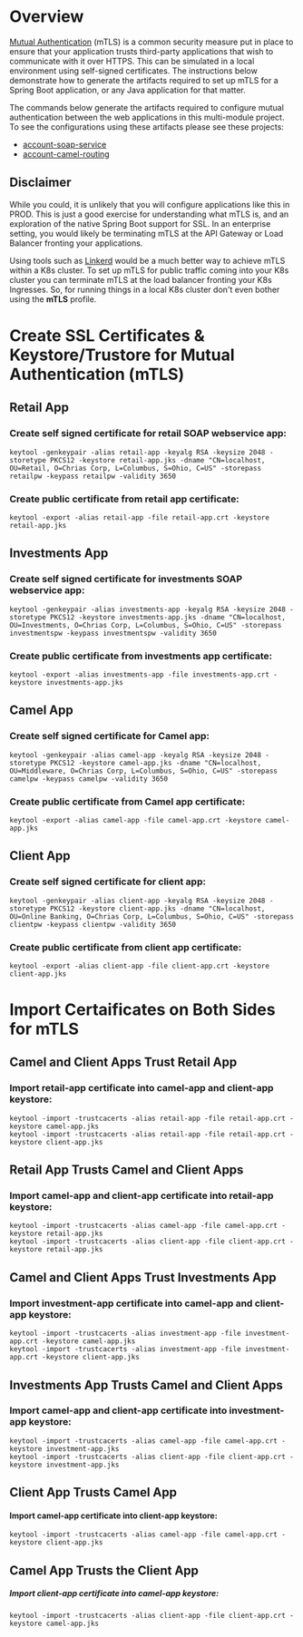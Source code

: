 # Overview
[Mutual Authentication](https://en.wikipedia.org/wiki/Mutual_authentication) (mTLS) is a common security measure put in place to ensure that your application trusts third-party applications that wish to communicate with it over HTTPS. This can be simulated in a local environment using self-signed certificates. The instructions below demonstrate how to generate the artifacts required to set up mTLS for a Spring Boot application, or any Java application for that matter.

The commands below generate the artifacts required to configure mutual authentication between the web applications in this multi-module project. To see the configurations using these artifacts please see these projects:
- [account-soap-service](https://github.com/chrisohiou57/soap-sandbox/blob/main/spring-boot-camel-soap-cxf/account-soap-service/src/main/resources/application-mTLS.properties)
- [account-camel-routing](https://github.com/chrisohiou57/soap-sandbox/blob/main/spring-boot-camel-soap-cxf/account-camel-routing/src/main/resources/application-mTLS.properties)

## Disclaimer
While you could, it is unlikely that you will configure applications like this in PROD. This is just a good exercise for understanding what mTLS is, and an exploration of the native Spring Boot support for SSL. In an enterprise setting, you would likely be terminating mTLS at the API Gateway or Load Balancer fronting your applications.

Using tools such as [Linkerd](https://linkerd.io/2.9/tasks/securing-your-service/) would be a much better way to achieve mTLS within a K8s cluster. To set up mTLS for public traffic coming into your K8s cluster you can terminate mTLS at the load balancer fronting your K8s Ingresses. So, for running things in a local K8s cluster don't even bother using the <b>mTLS</b> profile.

# Create SSL Certificates & Keystore/Trustore for Mutual Authentication (mTLS)

## Retail App

### Create self signed certificate for retail SOAP webservice app:
```
keytool -genkeypair -alias retail-app -keyalg RSA -keysize 2048 -storetype PKCS12 -keystore retail-app.jks -dname "CN=localhost, OU=Retail, O=Chrias Corp, L=Columbus, S=Ohio, C=US" -storepass retailpw -keypass retailpw -validity 3650
```

### Create public certificate from retail app certificate:
```
keytool -export -alias retail-app -file retail-app.crt -keystore retail-app.jks
```

## Investments App

### Create self signed certificate for investments SOAP webservice app:
```
keytool -genkeypair -alias investments-app -keyalg RSA -keysize 2048 -storetype PKCS12 -keystore investments-app.jks -dname "CN=localhost, OU=Investments, O=Chrias Corp, L=Columbus, S=Ohio, C=US" -storepass investmentspw -keypass investmentspw -validity 3650
```

### Create public certificate from investments app certificate:
```
keytool -export -alias investments-app -file investments-app.crt -keystore investments-app.jks
```

## Camel App

### Create self signed certificate for Camel app:
```
keytool -genkeypair -alias camel-app -keyalg RSA -keysize 2048 -storetype PKCS12 -keystore camel-app.jks -dname "CN=localhost, OU=Middleware, O=Chrias Corp, L=Columbus, S=Ohio, C=US" -storepass camelpw -keypass camelpw -validity 3650
```

### Create public certificate from Camel app certificate:
```
keytool -export -alias camel-app -file camel-app.crt -keystore camel-app.jks
```

## Client App

### Create self signed certificate for client app:
```
keytool -genkeypair -alias client-app -keyalg RSA -keysize 2048 -storetype PKCS12 -keystore client-app.jks -dname "CN=localhost, OU=Online Banking, O=Chrias Corp, L=Columbus, S=Ohio, C=US" -storepass clientpw -keypass clientpw -validity 3650
```

### Create public certificate from client app certificate:
```
keytool -export -alias client-app -file client-app.crt -keystore client-app.jks
```

# Import Certaificates on Both Sides for mTLS

## Camel and Client Apps Trust Retail App

### Import retail-app certificate into camel-app and client-app keystore:
```
keytool -import -trustcacerts -alias retail-app -file retail-app.crt -keystore camel-app.jks
keytool -import -trustcacerts -alias retail-app -file retail-app.crt -keystore client-app.jks
```

## Retail App Trusts Camel and Client Apps

### Import camel-app and client-app certificate into retail-app keystore:
```
keytool -import -trustcacerts -alias camel-app -file camel-app.crt -keystore retail-app.jks
keytool -import -trustcacerts -alias client-app -file client-app.crt -keystore retail-app.jks
```

## Camel and Client Apps Trust Investments App

### Import investment-app certificate into camel-app and client-app keystore:
```
keytool -import -trustcacerts -alias investment-app -file investment-app.crt -keystore camel-app.jks
keytool -import -trustcacerts -alias investment-app -file investment-app.crt -keystore client-app.jks
```

## Investments App Trusts Camel and Client Apps

### Import camel-app and client-app certificate into investment-app keystore:
```
keytool -import -trustcacerts -alias camel-app -file camel-app.crt -keystore investment-app.jks
keytool -import -trustcacerts -alias client-app -file client-app.crt -keystore investment-app.jks
```

## Client App Trusts Camel App

#### Import camel-app certificate into client-app keystore:
```
keytool -import -trustcacerts -alias camel-app -file camel-app.crt -keystore client-app.jks
```

## Camel App Trusts the Client App

##### Import client-app certificate into camel-app keystore:
```
keytool -import -trustcacerts -alias client-app -file client-app.crt -keystore camel-app.jks
```